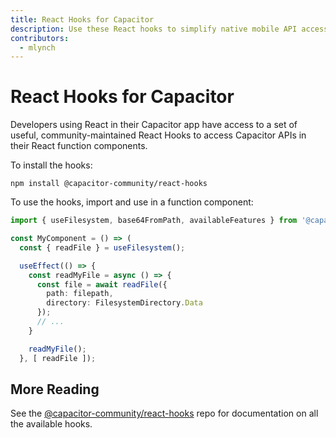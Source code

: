 ```yaml
---
title: React Hooks for Capacitor
description: Use these React hooks to simplify native mobile API access with Capacitor
contributors:
  - mlynch
---
```


# React Hooks for Capacitor

Developers using React in their Capacitor app have access to a set of useful, community-maintained React Hooks to access Capacitor APIs in their React function components.

To install the hooks:

```shell
npm install @capacitor-community/react-hooks
```

To use the hooks, import and use in a function component:

```typescript
import { useFilesystem, base64FromPath, availableFeatures } from '@capacitor-community/react-hooks/filesystem';

const MyComponent = () => (
  const { readFile } = useFilesystem();

  useEffect(() => {
    const readMyFile = async () => {
      const file = await readFile({
        path: filepath,
        directory: FilesystemDirectory.Data
      });
      // ...
    }

    readMyFile();
  }, [ readFile ]);
```

## More Reading

See the [@capacitor-community/react-hooks](https://github.com/capacitor-community/react-hooks) repo for documentation on all the available hooks.